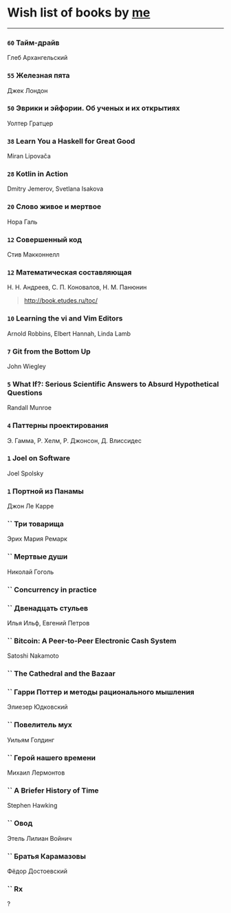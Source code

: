# Wish list of books by [me](http://www.knigopis.com/#/me/books?u=uJ7AN6q0Bl)
---

### `60` Тайм-драйв
Глеб Архангельский

### `55` Железная пята
Джек Лондон

### `50` Эврики и эйфории. Об ученых и их открытиях
Уолтер Гратцер

### `38` Learn You a Haskell for Great Good
Miran Lipovača

### `28` Kotlin in Action
Dmitry Jemerov, Svetlana Isakova

### `20` Слово живое и мертвое
Нора Галь

### `12` Совершенный код
Стив Макконнелл

### `12` Математическая составляющая
Н. Н. Андреев, С. П. Коновалов, Н. М. Панюнин
> http://book.etudes.ru/toc/

### `10` Learning the vi and Vim Editors
Arnold Robbins, Elbert Hannah, Linda Lamb

### `7` Git from the Bottom Up
John Wiegley

### `5` What If?: Serious Scientific Answers to Absurd Hypothetical Questions
Randall Munroe

### `4` Паттерны проектирования
Э. Гамма, Р. Хелм, Р. Джонсон, Д. Влиссидес

### `1` Joel on Software
Joel Spolsky

### `1` Портной из Панамы
Джон Ле Карре

### `` Три товарища
Эрих Мария Ремарк

### `` Мертвые души
Николай Гоголь

### `` Concurrency in practice

### `` Двенадцать стульев
Илья Ильф, Евгений Петров

### `` Bitcoin: A Peer-to-Peer Electronic Cash System
Satoshi Nakamoto

### `` The Cathedral and the Bazaar

### `` Гарри Поттер и методы рационального мышления
Элиезер Юдковский

### `` Повелитель мух
Уильям Голдинг

### `` Герой нашего времени
Михаил Лермонтов

### `` A Briefer History of Time
Stephen Hawking

### `` Овод
Этель Лилиан Войнич

### `` Братья Карамазовы
Фёдор Достоевский

### `` Rx
?

